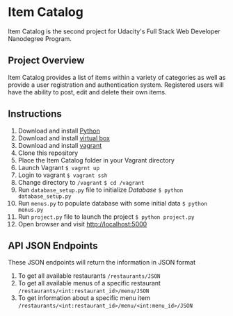 # Item Catalog

Item Catalog is the second project for Udacity's Full Stack Web Developer Nanodegree Program.

## Project Overview

Item Catalog provides a list of items within a variety of categories as well as provide a user registration and authentication system. Registered users will have the ability to post, edit and delete their own items.

## Instructions

1. Download and install [Python](https://www.python.org/)
2. Download and install [virtual box](https://www.virtualbox.org/)
3. Download and install [vagrant](https://www.vagrantup.com/)
4. Clone this repository
5. Place the Item Catalog folder in your Vagrant directory
6. Launch Vagrant
```$ vagrnt up```
7. Login to vagrant
```$ vagrant ssh```
8. Change directory to ```/vagrant```
```$ cd /vagrant```
9. Run ```database_setup.py``` file to initialize *Database*
```$ python database_setup.py```
10. Run ```menus.py``` to populate database with some initial data
```$ python menus.py```
11. Run ```project.py``` file to launch the project
```$ python project.py```
12. Open browser and visit [http://localhost:5000](http://localhost:5000)

## API JSON Endpoints

These JSON endpoints will return the information in JSON format

1. To get all available restaurants
```/restaurants/JSON```
2. To get all available menus of a specific restaurant
```/restaurants/<int:restaurant_id>/menu/JSON```
3. To get information about a specific menu item
```/restaurants/<int:restaurant_id>/menu/<int:menu_id>/JSON```
